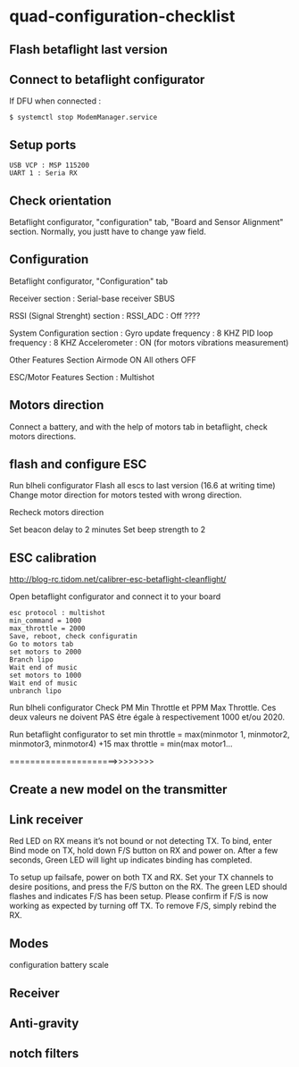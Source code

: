 # quad-configuration-checklist

## Flash betaflight last version

## Connect to betaflight configurator

If DFU when connected : 

    $ systemctl stop ModemManager.service

## Setup ports

    USB VCP : MSP 115200
    UART 1 : Seria RX

## Check orientation

Betaflight configurator, "configuration" tab, "Board and Sensor Alignment" section. Normally, you justt have to change yaw field.

## Configuration

Betaflight configurator, "Configuration" tab

Receiver section : 
    Serial-base receiver
    SBUS

RSSI (Signal Strenght) section :
    RSSI_ADC : Off ????

System Configuration section :
    Gyro update frequency : 8 KHZ
    PID loop frequency : 8 KHZ
    Accelerometer : ON (for motors vibrations measurement)
    
 Other Features Section
     Airmode ON
     All others OFF
     
 ESC/Motor Features Section :
    Multishot
    


## Motors direction

Connect a battery, and with the help of motors tab in betaflight, check motors directions.

## flash and configure ESC

Run blheli configurator
Flash all escs to last version (16.6 at writing time)
Change motor direction for motors tested with wrong direction.

Recheck motors direction

Set beacon delay to 2 minutes
Set beep strength to 2

## ESC calibration

http://blog-rc.tidom.net/calibrer-esc-betaflight-cleanflight/

Open betaflight configurator and connect it to your board

    esc protocol : multishot
    min_command = 1000
    max_throttle = 2000
    Save, reboot, check configuratin
    Go to motors tab
    set motors to 2000
    Branch lipo
    Wait end of music
    set motors to 1000
    Wait end of music
    unbranch lipo

Run blheli configurator
Check PM Min Throttle et PPM Max Throttle. Ces deux valeurs ne doivent PAS être égale à respectivement 1000 et/ou 2020. 

Run betaflight configurator to set 
min throttle = max(minmotor 1, minmotor2, minmotor3, minmotor4) +15
max throttle = min(max motor1...

=====================>>>>>>>>

## Create a new model on the transmitter
## Link receiver

Red LED on RX means it’s not bound or not detecting TX. To bind, enter Bind mode on TX, hold down F/S button on RX and power on. After a few seconds, Green LED will light up indicates binding has completed.

To setup up failsafe, power on both TX and RX. Set your TX channels to desire positions, and press the F/S button on the RX. The green LED should flashes and indicates F/S has been setup. Please confirm if F/S is now working as expected by turning off TX. To remove F/S, simply rebind the RX.

## Modes

configuration battery scale


## Receiver

## Anti-gravity

## notch filters

